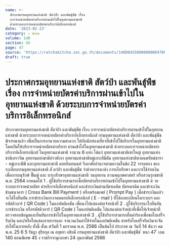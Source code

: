 ```yaml
---
name: >-
  ประกาศกรมอุทยานแห่งชาติ สัตว์ป่า และพันธุ์พืช เรื่อง
  การจำหน่ายบัตรค่าบริการผ่านเข้าไปในอุทยานแห่งชาติ
  ด้วยระบบการจำหน่ายบัตรค่าบริการอิเล็กทรอนิกส์
date: '2023-02-23'
category: ง พิเศษ
volume: 140
section: 45
page: 47
source: 'https://ratchakitcha.soc.go.th/documents/140D045S0000000004700.pdf'
draft: true
---
```


# ประกาศกรมอุทยานแห่งชาติ สัตว์ป่า และพันธุ์พืช เรื่อง การจำหน่ายบัตรค่าบริการผ่านเข้าไปในอุทยานแห่งชาติ ด้วยระบบการจำหน่ายบัตรค่าบริการอิเล็กทรอนิกส์

ประกาศกรมอุทยานแห่งชาติ สัตว์ป่า และพันธุ์พืช เรื่อง การจาหน่ายบัตรค่าบริการผ่านเข้าไปในอุทยานแห่งชาติ ด้วยระบบการจาหน่ายบัตรค่าบริการอิเล็กทรอนิกส์ กรมอุทยานแห่งชาติ สัตว์ป่า และพันธุ์พืช พิจารณาแล้ว เพื่อเป็นการอานวยความสะดวก ให้กับนักท่องเที่ยวที่เข้าไปใช้บริการในอุทยานแห่งชาติ โดยเปิดให้บริการจาหน่ายบัตรค่าบริการ ผ่านเข้าไปในอุทยานแห่งชาติ ด้วยระบบการจาหน่ายบัตรค่าบริการอิเล็กทรอนิกส์ ในอุทยานแห่งชาติ จานวน 6 แห่ง ได้แก่ อุทยานแห่งชาติเขาใหญ่ อุทยานแห่งชาติเอราวัณ อุทยานแห่งชาติอ่าวพังงา อุทยานแห่งชาติหมู่เกาะสิมิลัน อุทยานแห่งชาติหาดนพรัตน์ธารา - หมู่เกาะพีพี และอุทยานแห่งชาติ ดอยอินทนนท์ จึงอาศัยอำนาจตามความในข้อ 22 วรรคสอง ของระเบียบกรมอุทยานแห่งชาติ สั ตว์ป่า และพันธุ์พืช ว่าด้วยการนาส่ง การเก็บรักษา และการใช้จ่ายเงินเพื่อการอนุรักษ์ ฟื้นฟู และ บารุงรักษาอุทยานแห่งชาติ วนอุทยาน สวนพฤกษศาสตร์ หรือสวนรุกขชาติ พ.ศ. 2564 กาหนดให้ 1 . ผู้ใช้บริการสามารถซื้อบัตรค่าบริการผ่านเข้าไปในอุทยานแห่งชาติ ด้ วยระบบการจาหน่ายบัตร ค่าบริการอิเล็กทรอนิกส์ และชำระเงินผ่านบัตรเดบิต บัตรเครดิต และชำระเงินข้ามธนาคาร ( Cross Bank Bill Payment ) หรือพร้อมเพย์ ( Prompt Pay ) เมื่อชำระเงินแล้วจะได้ใบยืนยัน การชำระเงินทางจดหมายอิเล็กทรอนิกส์ ( E - mail ) ที่ได้ลงทะเบียนในระบบฯ และรหัสคิวอาร์ ( QR Code ) ในแอปพลิเคชัน เพื่อนาไปแสดงต่อเจ้าหน้าที่ 2 . ผู้ใช้บริการนาใบยืนยันการชำระเงิน หรือรหัสคิวอาร์ ( QR Code ) ในแอปพลิเคชัน ไปแสดงต่อเจ้าหน้าที่เพื่อให้เจ้าหน้าที่ตรวจสอบข้อมูลและยืนยันการเข้าไปในอุทยานแห่งชาติ 3 . ผู้ใช้บริการสามารถยื่นคำร้องเพื่อขอใบเสร็จรับเงิน และ/หรือใบแสดงรายการและ จานวนเงินค่าใช้จ่ายในแอปพลิเคชัน สาหรับใบเสร็จรับเงินจะจัดส่งให้ในภายหลัง ทั้งนี้ ตั้งแ ต่วันที่ 1 มกราคม พ.ศ. 2566 เป็นต้นไป ประกาศ ณ วันที่ 14 ธันวา คม พ.ศ. 25 6 5 รัชฎา สุริยกุล ณ อยุธยา อธิบดี กรมอุทยานแห่งชาติ สัตว์ป่า และพันธุ์พืช ้ หนา 47 ่ เลม 140 ตอนพิเศษ 45 ง ราชกิจจานุเบกษา 24 กุมภาพันธ์ 2566
